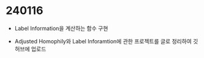 # 240116

- Label Information을 계산하는 함수 구현

- Adjusted Homophily와 Label Inforamtion에 관한 프로젝트를 글로 정리하여 깃허브에 업로드